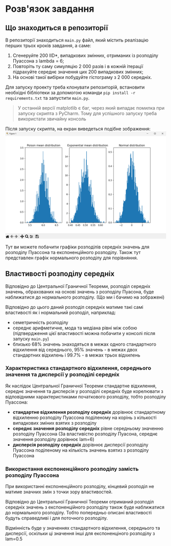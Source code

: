 # Розв'язок завдання
## Що знаходиться в репозиторії
В репозиторії знаходиться `main.py` файл, який містить реалізацію перших трьох кроків завдання, а саме:  
1. Сгенеруйте 200 IID*, випадкових змінних, отриманих із розподілу Пуассона з
lambda = 6;
2. Повторіть ту саму симуляцію 2 000 разів і в кожній ітерації підрахуйте середнє
значення цих 200 випадкових змінних;
3. На основі такої вибірки побудуйте гістограму з 2 000 середніх.  

Для запуску проекту треба клонувати репозиторій, встановити необхідні бібліотеки за допомогою команди 
`pip install -r requirements.txt` та запустити `main.py`. 
> У останній версії matplotlib є баг, через який випадає помилка при запуску скрипта з PyCharm. Тому для успішного запуску
треба використати звичайну консоль
  
Після запуску скрипта, на екран виведеться подібне зображення:  
![приклад побудованих графіків](chart_example.png)

Тут ви можете побачити графіки розподілів середніх значень для розподілу Пуассона та експоненційного розподілу. Також
тут представлен графік нормального розподілу для порівняння.

## Властивості розподілу середніх
Відповідно до Центральної Граничної Теореми, розподіл середніх значень, обрахованих на основі 
значень з розподілу Пуасона, буде наближатися до нормального розподілу. (Що ми і бачимо на зображені)
  
Відповідно до цього даний розподіл середніх матиме такі самі властивості як і нормальний розподіл, наприклад:
- семетричність розподілу
- середнє арифметичне, мода та медіана рівні між собою (підтвердження цієї властивості можна побачити у консолі після запуску `main.py`)
- близько 68% значень знаходяться в межах одного стандартного відхилення від середнього, 95% значень - в межах двох 
стандартних відхилень і 99.7% - в межах трьох відхилень

### Характеристика стандартного відхилення, середнього значення та дисперсії у розподілі середніх
Як наслідок Центральної Граничної Теореми стандартне відхилення, середнє значення та дисперсія у розподілі середніх
буде корелювати з відповідними характеристиками початкового розподілу, тобто розподілу Пуассона:
- **стандартне відхилення розподілу середніх** дорівнює стандартному відхиленню
розподілу Пуассона поділеному на корінь з кількості випадкових зміних взятих з розподілу
- **середнє значення розподілу середніх** рівне середньому значенню розподілу Пуассона (За властивістю розподілу Пуасона,
середнє значення розподілу дорівнює lam=6)
- **дисперсія розподілу середніх** дорівнює дисперсії розподілу Пуассона поділеному на кількість значень взятиз з розподілу Пуассона

### Використання експоненційного розподілу замість розподілу Пуассона
При використанні експоненційного розподілу, кінцевий розподіл не матиме значних змін з точки зору властивостей.  
  
Відповідно до Центральної Граничної Теореми отриманий розподіл середніх значень з експоненційного розподілу також буде 
наближатися до нормального розподілу. Тобто попередньо описані властивості будуть справедливі і для поточного розподілу.
  
Відмінність буде у значеннях стандартного відхилення, середнього та дисперсії, оскільки ці значення інші для експоненціного
розподілу з lam=0.5